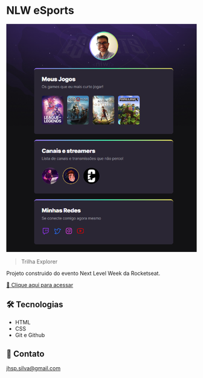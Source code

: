 # NLW eSports

![preview](./.github/preview.png)

> Trilha Explorer

Projeto construido do evento Next Level Week da Rocketseat.

[🔗 Clique aqui para acessar](https://jhonatasilva1902.github.io/nlw-esports-explorer/)

## 🛠 Tecnologias

- HTML
- CSS
- Git e Github

## 📧 Contato

jhsp.silva@gmail.com
